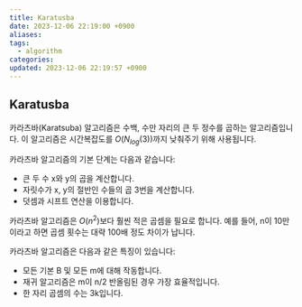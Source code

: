 ```yaml
---
title: Karatusba
date: 2023-12-06 22:19:00 +0900
aliases: 
tags:
  - algorithm
categories: 
updated: 2023-12-06 22:19:57 +0900
---
```


## Karatusba

카라츠바(Karatsuba) 알고리즘은 수백, 수만 자리의 큰 두 정수를 곱하는 알고리즘입니다. 이 알고리즘은 시간복잡도를 $O(N_{log}(3))$까지 낮춰주기 위해 사용됩니다. 

카라츠바 알고리즘의 기본 단계는 다음과 같습니다: 

- 큰 두 수 x와 y의 곱을 계산합니다.
- 자릿수가 x, y의 절반인 수들의 곱 3번을 계산합니다.
- 덧셈과 시프트 연산을 이용합니다.

카라츠바 알고리즘은 $O(n^2)$보다 훨씬 적은 곱셈을 필요로 합니다. 예를 들어, n이 10만이라고 하면 곱셈 횟수는 대략 100배 정도 차이가 납니다. 

카라츠바 알고리즘은 다음과 같은 특징이 있습니다: 

- 모든 기본 B 및 모든 m에 대해 작동합니다.
- 재귀 알고리즘은 m이 n/2 반올림된 경우 가장 효율적입니다.
- 한 자리 곱셈의 수는 3k입니다.
